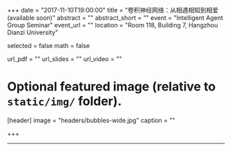 +++
date = "2017-11-10T19:00:00"
title = "卷积神经网络：从相遇相知到相爱 (available soon)"
abstract = ""
abstract_short = ""
event = "Intelligent Agent Group Seminar"
event_url = ""
location = "Room 118, Building 7, Hangzhou Dianzi University"

selected = false
math = false

url_pdf = ""
url_slides = ""
url_video = ""

# Optional featured image (relative to `static/img/` folder).
[header]
image = "headers/bubbles-wide.jpg"
caption = ""

+++


---
